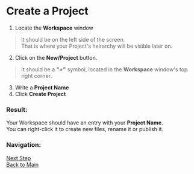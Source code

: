 # Create a Project
1. Locate the **Workspace** window
> It should be on the left side of the screen.</br>
> That is where your Project's heirarchy will be visible later on.
2. Click on the **New/Project** button.
> It should be a **"+"** symbol, located in the **Workspace** window's top right corner.
3. Write a **Project Name**
4. Click **Create Project** 

### Result:
Your Workspace should have an entry with your **Project Name**.</br>
You can right-click it to create new files, rename it or publish it.

### Navigation:
[Next Step](https://github.com/dirigiblelabs/curriculum/blob/master/IvoYakov/DirigibleDoc/Guides/CreateDatabaseTable.md)</br>
[Back to Main](https://github.com/dirigiblelabs/curriculum/edit/master/IvoYakov/DirigibleDoc)
